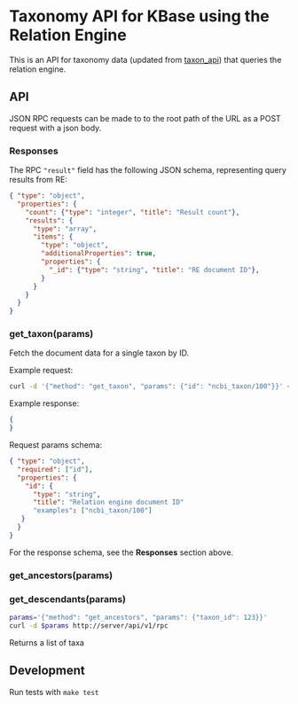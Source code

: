 # Taxonomy API for KBase using the Relation Engine

This is an API for taxonomy data (updated from [taxon_api](https://github.com/kbase/taxon_api)) that queries the relation engine.

## API

JSON RPC requests can be made to to the root path of the URL as a POST request with a json body.

### Responses

The RPC `"result"` field has the following JSON schema, representing query results from RE:

```json
{ "type": "object",
  "properties": {
    "count": {"type": "integer", "title": "Result count"},
    "results": {
      "type": "array",
      "items": {
        "type": "object",
        "additionalProperties": true,
        "properties": {
          "_id": {"type": "string", "title": "RE document ID"},
        }
      }
    }
  }
}
```

### get_taxon(params)

Fetch the document data for a single taxon by ID.

Example request:

```sh
curl -d '{"method": "get_taxon", "params": {"id": "ncbi_taxon/100"}}' <url>
```

Example response:

```json
{
}
```

Request params schema:

```json
{ "type": "object",
  "required": ["id"],
  "properties": {
    "id": {
      "type": "string",
      "title": "Relation engine document ID"
      "examples": ["ncbi_taxon/100"]
   }
  }
}
```

For the response schema, see the **Responses** section above.

### get_ancestors(params)

### get_descendants(params)

```sh
params='{"method": "get_ancestors", "params": {"taxon_id": 123}}'
curl -d $params http://server/api/v1/rpc
```

Returns a list of taxa

## Development

Run tests with `make test`
